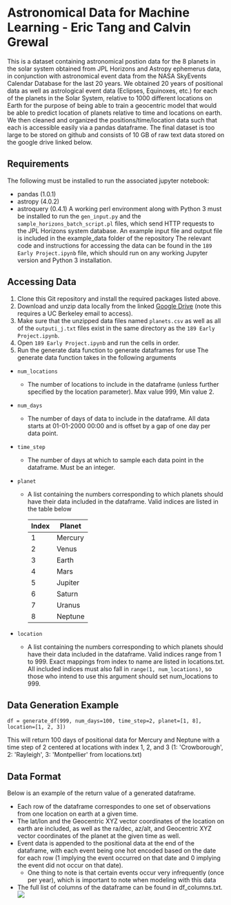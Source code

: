 # Astronomical Data for Machine Learning - Eric Tang and Calvin Grewal
This is a dataset containing astronomical postion data for the 8 planets in the solar system obtained from JPL Horizons and Astropy ephemerus data, in conjunction with astronomical event data from the NASA SkyEvents Calendar Database for the last 20 years. We obtained 20 years of positional data as well as astrological event data (Eclipses, Equinoxes, etc.) for each of the planets in the Solar System, relative to 1000 different locations on Earth for the purpose of being able to train a geocentric model that would be able to predict location of planets relative to time and locations on earth. We then cleaned and organized the positions/time/location data such that each is accessible easily via a pandas dataframe. The final dataset is too large to be stored on github and consists of 10 GB of raw text data stored on the google drive linked below.

## Requirements
The following must be installed to run the associated jupyter notebook:
* pandas (1.0.1)
* astropy (4.0.2)
* astroquery (0.4.1)
A working perl environment along with Python 3 must be installed to run the `gen_input.py` and the `sample_horizons_batch_script.pl` files, which send HTTP requests to the JPL Horizons system database. An example input file and output file is included in the example_data folder of the repository
The relevant code and instructions for accessing the data can be found in the `189 Early Project.ipynb` file, which should run on any working Jupyter version and Python 3 installation.

## Accessing Data
1. Clone this Git repository and install the required packages listed above.
2. Download and unzip data locally from the linked [Google Drive](https://drive.google.com/drive/u/1/folders/16cBlFRV02PcA1_ypUR4UUju3h61P0zgg) (note this requires a UC Berkeley email to access). 
2. Make sure that the unzipped data files named `planets.csv` as well as all of the `outputi_j.txt` files exist in the same directory as the `189 Early Project.ipynb`.
3. Open `189 Early Project.ipynb` and run the cells in order. 
4. Run the generate data function to generate dataframes for use
The generate data function takes in the following arguments
  * `num_locations`
    - The number of locations to include in the dataframe (unless further specified by the location parameter). Max value 999, Min value 2.
  * `num_days`
    - The number of days of data to include in the dataframe. All data starts at 01-01-2000 00:00 and is offset by a gap of one day per data point.
  * `time_step`
    - The number of days at which to sample each data point in the dataframe. Must be an integer.
  * `planet`
    - A list containing the numbers corresponding to which planets should have their data included in the dataframe. Valid indices are listed in the table below
  
      | Index | Planet    |
      |-------|--------   |
      | 1     |    Mercury|
      | 2     |    Venus  |
      | 3     |    Earth  | 
      | 4     |     Mars  | 
      | 5     |    Jupiter|
      | 6     |    Saturn | 
      | 7     |     Uranus| 
      | 8     |    Neptune|
      
   * `location`
     - A list containing the numbers corresponding to which planets should have their data included in the dataframe. Valid indices range from 1 to 999. Exact mappings from index to name are listed in locations.txt. All included indices must also fall in `range(1, num_locations)`, so those who intend to use this argument should set num_locations to 999.
## Data Generation Example
`df = generate_df(999, num_days=100, time_step=2, planet=[1, 8], location=[1, 2, 3])`

This will return 100 days of positional data for Mercury and Neptune with a time step of 2 centered at locations with index 1, 2, and 3 (1: 'Crowborough', 2: 'Rayleigh', 3: 'Montpellier' from locations.txt)

## Data Format
Below is an example of the return value of a generated dataframe. 
* Each row of the dataframe correspondes to one set of observations from one location on earth at a given time. 
* The lat/lon and the Geocentric XYZ vector coordinates of the location on earth are included, as well as the ra/dec, az/alt, and Geocentric XYZ vector coordinates of the planet at the given time as well.
* Event data is appended to the positional data at the end of the dataframe, with each event being one hot encoded based on the date for each row (1 implying the event occurred on that date and 0 implying the event did not occur on that date). 
  - One thing to note is that certain events occur very infrequently (once per year), which is important to note when modeling with this data
* The full list of columns of the dataframe can be found in df_columns.txt. 
![](https://github.com/erictang000/astro-data/blob/master/example_data/dataframe.png?raw=true)



